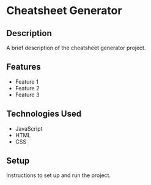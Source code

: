 # Cheatsheet Generator

## Description

A brief description of the cheatsheet generator project.

## Features

- Feature 1
- Feature 2
- Feature 3

## Technologies Used

- JavaScript
- HTML
- CSS

## Setup

Instructions to set up and run the project.
